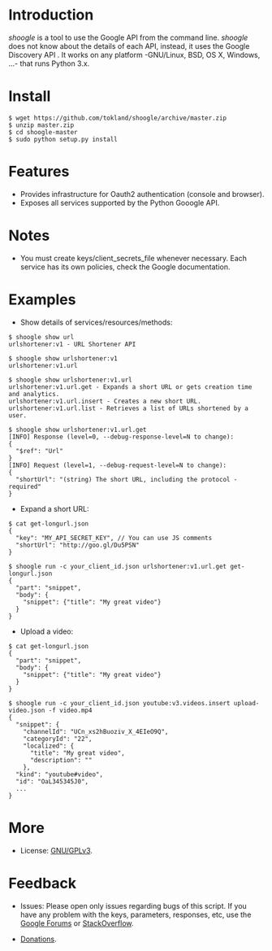 Introduction
============

_shoogle_ is a tool to use the Google API from the command line. *shoogle* does not know about the details of each API, instead, it uses the Google Discovery API . It works on any platform -GNU/Linux, BSD, OS X, Windows, ...- that runs Python 3.x.

Install
=======

```
$ wget https://github.com/tokland/shoogle/archive/master.zip
$ unzip master.zip
$ cd shoogle-master
$ sudo python setup.py install
```

Features
========

* Provides infrastructure for Oauth2 authentication (console and browser).
* Exposes all services supported by the Python Gooogle API.

Notes
=====

* You must create keys/client_secrets_file whenever necessary. Each service has its own policies, check the Google documentation.

Examples
========

* Show details of services/resources/methods:

```
$ shoogle show url
urlshortener:v1 - URL Shortener API
```

```
$ shoogle show urlshortener:v1
urlshortener:v1.url
```

```
$ shoogle show urlshortener:v1.url
urlshortener:v1.url.get - Expands a short URL or gets creation time and analytics.
urlshortener:v1.url.insert - Creates a new short URL.
urlshortener:v1.url.list - Retrieves a list of URLs shortened by a user.
```

```
$ shoogle show urlshortener:v1.url.get
[INFO] Response (level=0, --debug-response-level=N to change):
{
  "$ref": "Url"
}
[INFO] Request (level=1, --debug-request-level=N to change):
{
  "shortUrl": "(string) The short URL, including the protocol - required"
}
```

* Expand a short URL:

```
$ cat get-longurl.json 
{
  "key": "MY_API_SECRET_KEY", // You can use JS comments
  "shortUrl": "http://goo.gl/Du5PSN"
}

$ shoogle run -c your_client_id.json urlshortener:v1.url.get get-longurl.json
{
  "part": "snippet",
  "body": {
    "snippet": {"title": "My great video"}
  }
}
```

* Upload a video:

```
$ cat get-longurl.json
{
  "part": "snippet",
  "body": {
    "snippet": {"title": "My great video"}
  }
}

$ shoogle run -c your_client_id.json youtube:v3.videos.insert upload-video.json -f video.mp4
{
  "snippet": {
    "channelId": "UCn_xs2hBuoziv_X_4EIeO9Q",
    "categoryId": "22",
    "localized": {
      "title": "My great video",
      "description": ""
    },
  "kind": "youtube#video",
  "id": "OaL345345J0",
  ...
}

```

More
====

* License: [GNU/GPLv3](http://www.gnu.org/licenses/gpl.html).

Feedback
========

* Issues: Please open only issues regarding bugs of this script. If you have any problem with the keys, parameters, responses, etc, use the [Google Forums](https://developers.google.com/) or [StackOverflow](http://stackoverflow.com/questions/tagged/google-api).

* [Donations](https://www.paypal.com/cgi-bin/webscr?cmd=_donations&business=pyarnau%40gmail%2ecom&lc=US&item_name=youtube%2dupload&no_note=0&currency_code=EUR&bn=PP%2dDonationsBF%3abtn_donateCC_LG%2egif%3aNonHostedGuest).
